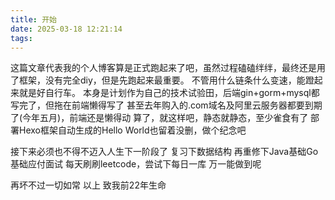 ```yaml
---
title: 开始
date: 2025-03-18 12:21:14
tags:
---
```


这篇文章代表我的个人博客算是正式跑起来了吧，虽然过程磕磕绊绊，最终还是用了框架，没有完全diy，但是先跑起来最重要。
不管用什么链条什么变速，能蹬起来就是好自行车。
本身是计划作为自己的技术试验田，后端gin+gorm+mysql都写完了，但拖在前端懒得写了
甚至去年购入的.com域名及阿里云服务器都要到期了(今年五月)，前端还是懒得动
算了，就这样吧，静态就静态，至少雀食有了
部署Hexo框架自动生成的Hello World也留着没删，做个纪念吧

接下来必须也不得不迈入人生下一阶段了
复习下数据结构
再重修下Java基础Go基础应付面试
每天刷刷leetcode，尝试下每日一库
万一能做到呢

再坏不过一切如常
以上
致我前22年生命